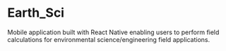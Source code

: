 # Earth_Sci
Mobile application built with React Native enabling users to perform field calculations for environmental science/engineering field applications.
